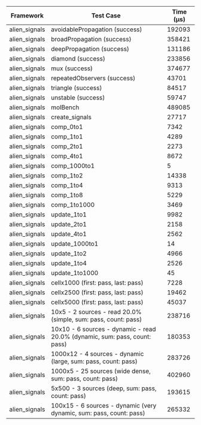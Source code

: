 | Framework | Test Case | Time (μs) |
| --- | --- | --- |
| alien_signals | avoidablePropagation (success) | 192093 |
| alien_signals | broadPropagation (success) | 358421 |
| alien_signals | deepPropagation (success) | 131186 |
| alien_signals | diamond (success) | 233856 |
| alien_signals | mux (success) | 374677 |
| alien_signals | repeatedObservers (success) | 43701 |
| alien_signals | triangle (success) | 84517 |
| alien_signals | unstable (success) | 59747 |
| alien_signals | molBench | 489085 |
| alien_signals | create_signals | 27717 |
| alien_signals | comp_0to1 | 7342 |
| alien_signals | comp_1to1 | 4289 |
| alien_signals | comp_2to1 | 2273 |
| alien_signals | comp_4to1 | 8672 |
| alien_signals | comp_1000to1 | 5 |
| alien_signals | comp_1to2 | 14338 |
| alien_signals | comp_1to4 | 9313 |
| alien_signals | comp_1to8 | 5229 |
| alien_signals | comp_1to1000 | 3469 |
| alien_signals | update_1to1 | 9982 |
| alien_signals | update_2to1 | 2158 |
| alien_signals | update_4to1 | 2562 |
| alien_signals | update_1000to1 | 14 |
| alien_signals | update_1to2 | 4966 |
| alien_signals | update_1to4 | 2526 |
| alien_signals | update_1to1000 | 45 |
| alien_signals | cellx1000 (first: pass, last: pass) | 7228 |
| alien_signals | cellx2500 (first: pass, last: pass) | 19462 |
| alien_signals | cellx5000 (first: pass, last: pass) | 45037 |
| alien_signals | 10x5 - 2 sources - read 20.0% (simple, sum: pass, count: pass) | 238716 |
| alien_signals | 10x10 - 6 sources - dynamic - read 20.0% (dynamic, sum: pass, count: pass) | 180353 |
| alien_signals | 1000x12 - 4 sources - dynamic (large, sum: pass, count: pass) | 283726 |
| alien_signals | 1000x5 - 25 sources (wide dense, sum: pass, count: pass) | 402960 |
| alien_signals | 5x500 - 3 sources (deep, sum: pass, count: pass) | 193615 |
| alien_signals | 100x15 - 6 sources - dynamic (very dynamic, sum: pass, count: pass) | 265332 |
